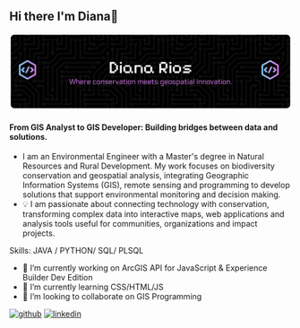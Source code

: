 ## Hi there I'm Diana👋
![Header](./github-banner.png)
#### From GIS Analyst to GIS Developer: Building bridges between data and solutions.
- I am an Environmental Engineer with a Master's degree in Natural Resources and Rural Development. My work focuses on biodiversity conservation and geospatial analysis, integrating Geographic Information Systems (GIS), remote sensing and programming to develop solutions that support environmental monitoring and decision making.
- 💡 I am passionate about connecting technology with conservation, transforming complex data into interactive maps, web applications and analysis tools useful for communities, organizations and impact projects.

Skills: JAVA / PYTHON/ SQL/ PLSQL

- 🔭 I’m currently working on ArcGIS API for JavaScript & Experience Builder Dev Edition 
- 🌱 I’m currently learning CSS/HTML/JS 
- 👯 I’m looking to collaborate on GIS Programming 

[<img src='https://cdn.jsdelivr.net/npm/simple-icons@3.0.1/icons/github.svg' alt='github' height='40'>](https://github.com/https://github.com/DianRq)  [<img src='https://cdn.jsdelivr.net/npm/simple-icons@3.0.1/icons/linkedin.svg' alt='linkedin' height='40'>](https://www.linkedin.com/in/www.linkedin.com/in/diana-rios-quiroz-a77606365/)  
